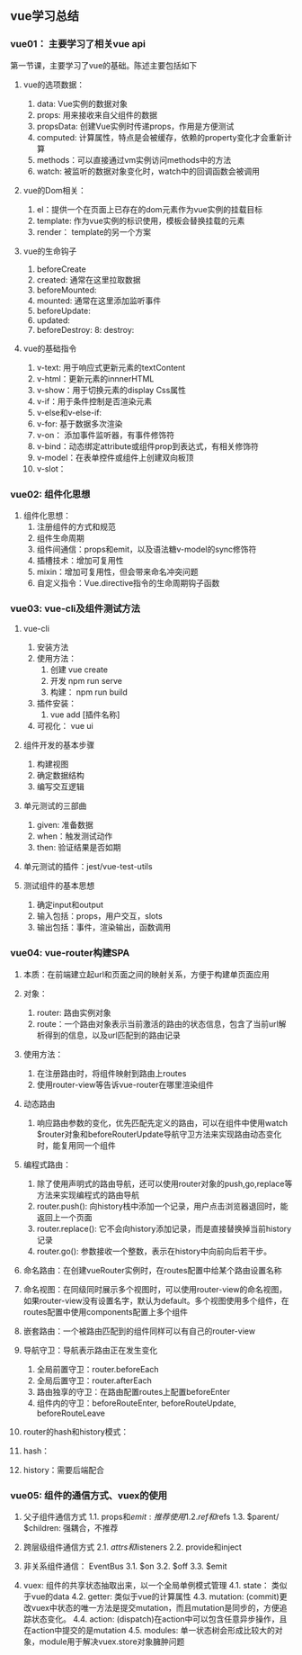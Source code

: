 
## vue学习总结

### vue01： 主要学习了相关vue api
第一节课，主要学习了vue的基础。陈述主要包括如下
1. vue的选项数据：
    1. data: Vue实例的数据对象
    2. props: 用来接收来自父组件的数据
    3. propsData: 创建Vue实例时传递props，作用是方便测试
    4. computed: 计算属性，特点是会被缓存，依赖的property变化才会重新计算
    5. methods：可以直接通过vm实例访问methods中的方法
    6. watch: 被监听的数据对象变化时，watch中的回调函数会被调用

2. vue的Dom相关：
    1. el：提供一个在页面上已存在的dom元素作为vue实例的挂载目标
    2. template: 作为vue实例的标识使用，模板会替换挂载的元素
    3. render： template的另一个方案
    
3. vue的生命钩子
    1. beforeCreate
    2. created: 通常在这里拉取数据
    3. beforeMounted:
    4. mounted: 通常在这里添加监听事件
    5. beforeUpdate:
    6. updated:
    7. beforeDestroy:
    8: destroy:
       
4. vue的基础指令
   1. v-text: 用于响应式更新元素的textContent
   2. v-html：更新元素的innnerHTML
   3. v-show：用于切换元素的display Css属性
   4. v-if：用于条件控制是否渲染元素
   5. v-else和v-else-if:
   6. v-for: 基于数据多次渲染
   7. v-on： 添加事件监听器，有事件修饰符
   8. v-bind：动态绑定attribute或组件prop到表达式，有相关修饰符
   9. v-model：在表单控件或组件上创建双向板顶
   10. v-slot： 
   

### vue02: 组件化思想
1. 组件化思想：
   1. 注册组件的方式和规范
   2. 组件生命周期
   3. 组件间通信：props和emit，以及语法糖v-model的sync修饰符
   4. 插槽技术：增加可复用性
   5. mixin：增加可复用性，但会带来命名冲突问题
   6. 自定义指令：Vue.directive指令的生命周期钩子函数
   

### vue03: vue-cli及组件测试方法
1. vue-cli
   1. 安装方法
   2. 使用方法：
      1. 创建 vue create
      2. 开发 npm run serve
      3. 构建： npm run build
   3. 插件安装：
      1. vue add [插件名称]
   4. 可视化： vue ui
   
2. 组件开发的基本步骤
   1. 构建视图
   2. 确定数据结构
   3. 编写交互逻辑
   
3. 单元测试的三部曲
   1. given: 准备数据
   2. when：触发测试动作
   3. then: 验证结果是否如期

4. 单元测试的插件：jest/vue-test-utils

5. 测试组件的基本思想
   1. 确定input和output
   2. 输入包括：props，用户交互，slots
   3. 输出包括：事件，渲染输出，函数调用 
    
### vue04: vue-router构建SPA
1. 本质：在前端建立起url和页面之间的映射关系，方便于构建单页面应用
2. 对象：
   1. router: 路由实例对象
   2. route：一个路由对象表示当前激活的路由的状态信息，包含了当前url解析得到的信息，以及url匹配到的路由记录
   
3. 使用方法：
   1. 在注册路由时，将组件映射到路由上routes
   2. 使用router-view等告诉vue-router在哪里渲染组件
   
4. 动态路由
   1. 响应路由参数的变化，优先匹配先定义的路由，可以在组件中使用watch $router对象和beforeRouterUpdate导航守卫方法来实现路由动态变化时，能复用同一个组件
   
5. 编程式路由：
   1. 除了使用声明式的路由导航<router-link>，还可以使用router对象的push,go,replace等方法来实现编程式的路由导航
   2. router.push(): 向history栈中添加一个记录，用户点击浏览器退回时，能返回上一个页面
   3. router.replace(): 它不会向history添加记录，而是直接替换掉当前history记录
   4. router.go(): 参数接收一个整数，表示在history中向前向后若干步。
   
6. 命名路由：在创建vueRouter实例时，在routes配置中给某个路由设置名称

7. 命名视图：在同级同时展示多个视图时，可以使用router-view的命名视图，如果router-view没有设置名字，默认为default。多个视图使用多个组件，在routes配置中使用components配置上多个组件

8. 嵌套路由：一个被路由匹配到的组件同样可以有自己的router-view

9. 导航守卫：导航表示路由正在发生变化
   1. 全局前置守卫：router.beforeEach
   2. 全局后置守卫：router.afterEach
   3. 路由独享的守卫：在路由配置routes上配置beforeEnter
   4. 组件内的守卫：beforeRouteEnter, beforeRouteUpdate, beforeRouteLeave
   
10. router的hash和history模式：
   1. hash：
   2. history：需要后端配合


### vue05: 组件的通信方式、vuex的使用
1. 父子组件通信方式
   1.1. props和$emit: 推荐使用
   1.2. ref和$refs
   1.3. $parent/ $children: 强耦合，不推荐
   
2. 跨层级组件通信方式
   2.1. $attrs和$listeners
   2.2. provide和inject
   

3. 非关系组件通信： EventBus
   3.1. $on
   3.2. $off
   3.3. $emit
   

4. vuex: 组件的共享状态抽取出来，以一个全局单例模式管理
   4.1. state： 类似于vue的data
   4.2. getter: 类似于vue的计算属性
   4.3. mutation: (commit)更改vuex中状态的唯一方法是提交mutation，而且mutation是同步的，方便追踪状态变化。
   4.4. action: (dispatch)在action中可以包含任意异步操作，且在action中提交的是mutation
   4.5. modules: 单一状态树会形成比较大的对象，module用于解决vuex.store对象臃肿问题
   